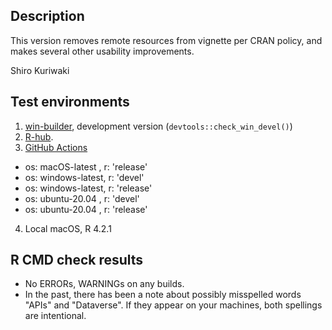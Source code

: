 Description
-----------------------------------------------

This version removes remote resources from vignette per CRAN policy, and makes several other usability improvements. 

Shiro Kuriwaki


Test environments
-----------------------------------------------

1. [win-builder](https://win-builder.r-project.org/QhQR4q21BLc1), development version (`devtools::check_win_devel()`)
2. [R-hub](https://builder.r-hub.io/status/dataverse_0.3.13.tar.gz-a910246e058d4fdea677a3e29278dfbf).
3. [GitHub Actions](https://github.com/IQSS/dataverse-client-r/actions)
  * os: macOS-latest  , r: 'release'
  * os: windows-latest, r: 'devel'
  * os: windows-latest, r: 'release'
  * os: ubuntu-20.04  , r: 'devel'
  * os: ubuntu-20.04  , r: 'release'
4. Local macOS, R 4.2.1


R CMD check results
-----------------------------------------------

* No ERRORs, WARNINGs on any builds.
* In the past, there has been a note about possibly misspelled words "APIs" and "Dataverse".  If they appear on your machines, both spellings are intentional.
